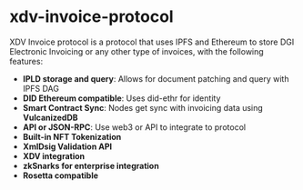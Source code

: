 # xdv-invoice-protocol

XDV Invoice protocol is a protocol that uses IPFS and Ethereum to store DGI Electronic Invoicing or any other type of invoices, with the following features:


- **IPLD storage and query**: Allows for document patching and query with IPFS DAG
- **DID  Ethereum compatible**: Uses did-ethr for identity
- **Smart Contract Sync**: Nodes get sync with invoicing data using **VulcanizedDB**
- **API or JSON-RPC**: Use web3 or API to integrate to protocol
- **Built-in NFT Tokenization**
- **XmlDsig Validation API**
- **XDV integration**
- **zkSnarks for enterprise integration**
- **Rosetta compatible**


